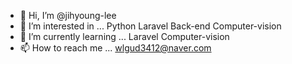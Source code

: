 - 👋 Hi, I’m @jihyoung-lee
- 👀 I’m interested in ... Python Laravel Back-end Computer-vision
- 🌱 I’m currently learning ... Laravel Computer-vision
- 📫 How to reach me ... wlgud3412@naver.com

<!---
jihyoung-lee/jihyoung-lee is a ✨ special ✨ repository because its `README.md` (this file) appears on your GitHub profile.
You can click the Preview link to take a look at your changes.
--->
